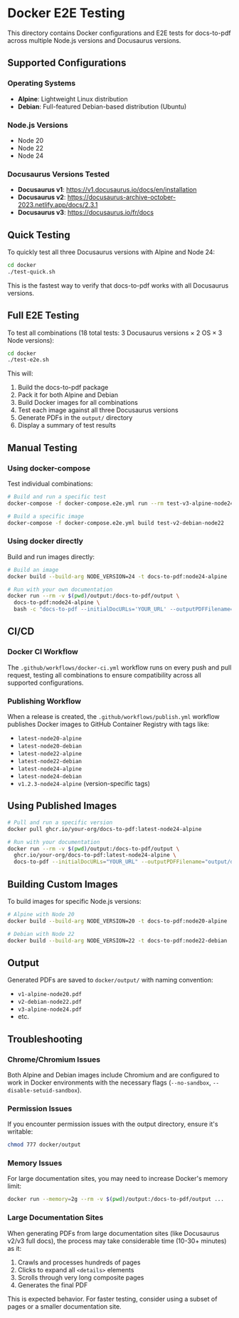 # Docker E2E Testing

This directory contains Docker configurations and E2E tests for docs-to-pdf across multiple Node.js versions and Docusaurus versions.

## Supported Configurations

### Operating Systems
- **Alpine**: Lightweight Linux distribution
- **Debian**: Full-featured Debian-based distribution (Ubuntu)

### Node.js Versions
- Node 20
- Node 22
- Node 24

### Docusaurus Versions Tested
- **Docusaurus v1**: https://v1.docusaurus.io/docs/en/installation
- **Docusaurus v2**: https://docusaurus-archive-october-2023.netlify.app/docs/2.3.1
- **Docusaurus v3**: https://docusaurus.io/fr/docs

## Quick Testing

To quickly test all three Docusaurus versions with Alpine and Node 24:

```bash
cd docker
./test-quick.sh
```

This is the fastest way to verify that docs-to-pdf works with all Docusaurus versions.

## Full E2E Testing

To test all combinations (18 total tests: 3 Docusaurus versions × 2 OS × 3 Node versions):

```bash
cd docker
./test-e2e.sh
```

This will:
1. Build the docs-to-pdf package
2. Pack it for both Alpine and Debian
3. Build Docker images for all combinations
4. Test each image against all three Docusaurus versions
5. Generate PDFs in the `output/` directory
6. Display a summary of test results

## Manual Testing

### Using docker-compose

Test individual combinations:

```bash
# Build and run a specific test
docker-compose -f docker-compose.e2e.yml run --rm test-v3-alpine-node24

# Build a specific image
docker-compose -f docker-compose.e2e.yml build test-v2-debian-node22
```

### Using docker directly

Build and run images directly:

```bash
# Build an image
docker build --build-arg NODE_VERSION=24 -t docs-to-pdf:node24-alpine ./alpine

# Run with your own documentation
docker run --rm -v $(pwd)/output:/docs-to-pdf/output \
  docs-to-pdf:node24-alpine \
  bash -c "docs-to-pdf --initialDocURLs='YOUR_URL' --outputPDFFilename='output/docs.pdf'"
```

## CI/CD

### Docker CI Workflow

The `.github/workflows/docker-ci.yml` workflow runs on every push and pull request, testing all combinations to ensure compatibility across all supported configurations.

### Publishing Workflow

When a release is created, the `.github/workflows/publish.yml` workflow publishes Docker images to GitHub Container Registry with tags like:

- `latest-node20-alpine`
- `latest-node20-debian`
- `latest-node22-alpine`
- `latest-node22-debian`
- `latest-node24-alpine`
- `latest-node24-debian`
- `v1.2.3-node24-alpine` (version-specific tags)

## Using Published Images

```bash
# Pull and run a specific version
docker pull ghcr.io/your-org/docs-to-pdf:latest-node24-alpine

# Run with your documentation
docker run --rm -v $(pwd)/output:/docs-to-pdf/output \
  ghcr.io/your-org/docs-to-pdf:latest-node24-alpine \
  docs-to-pdf --initialDocURLs="YOUR_URL" --outputPDFFilename="output/docs.pdf"
```

## Building Custom Images

To build images for specific Node.js versions:

```bash
# Alpine with Node 20
docker build --build-arg NODE_VERSION=20 -t docs-to-pdf:node20-alpine ./alpine

# Debian with Node 22
docker build --build-arg NODE_VERSION=22 -t docs-to-pdf:node22-debian ./debian
```

## Output

Generated PDFs are saved to `docker/output/` with naming convention:
- `v1-alpine-node20.pdf`
- `v2-debian-node22.pdf`
- `v3-alpine-node24.pdf`
- etc.

## Troubleshooting

### Chrome/Chromium Issues

Both Alpine and Debian images include Chromium and are configured to work in Docker environments with the necessary flags (`--no-sandbox`, `--disable-setuid-sandbox`).

### Permission Issues

If you encounter permission issues with the output directory, ensure it's writable:

```bash
chmod 777 docker/output
```

### Memory Issues

For large documentation sites, you may need to increase Docker's memory limit:

```bash
docker run --memory=2g --rm -v $(pwd)/output:/docs-to-pdf/output ...
```

### Large Documentation Sites

When generating PDFs from large documentation sites (like Docusaurus v2/v3 full docs), the process may take considerable time (10-30+ minutes) as it:
1. Crawls and processes hundreds of pages
2. Clicks to expand all `<details>` elements
3. Scrolls through very long composite pages
4. Generates the final PDF

This is expected behavior. For faster testing, consider using a subset of pages or a smaller documentation site.
